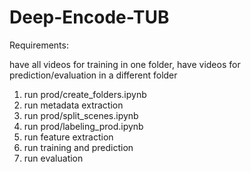 # Deep-Encode-TUB

Requirements:

have all videos for training in one folder, have videos for prediction/evaluation in a different folder

1. run prod/create_folders.ipynb
2. run metadata extraction
3. run prod/split_scenes.ipynb
4. run prod/labeling_prod.ipynb
5. run feature extraction
6. run training and prediction
7. run evaluation
